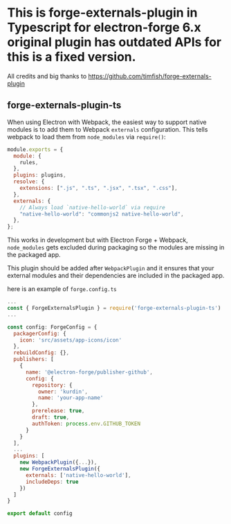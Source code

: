 # This is forge-externals-plugin in Typescript for electron-forge 6.x original plugin has outdated APIs for this is a fixed version. 

All credits and big thanks to https://github.com/timfish/forge-externals-plugin

## forge-externals-plugin-ts

When using Electron with Webpack, the easiest way to support native
modules is to add them to Webpack `externals` configuration. This tells webpack
to load them from `node_modules` via `require()`:

```js
module.exports = {
  module: {
    rules,
  },
  plugins: plugins,
  resolve: {
    extensions: [".js", ".ts", ".jsx", ".tsx", ".css"],
  },
  externals: {
    // Always load `native-hello-world` via require
    "native-hello-world": "commonjs2 native-hello-world",
  },
};
```

This works in development but with Electron Forge + Webpack,
`node_modules` gets excluded during packaging so the modules are missing in the
packaged app.

This plugin should be added after `WebpackPlugin` and it
ensures that your external modules and their dependencies are included in the
packaged app.

here is an example of `forge.config.ts`

```js
...
const { ForgeExternalsPlugin } = require('forge-externals-plugin-ts')
...

const config: ForgeConfig = {
  packagerConfig: {
    icon: 'src/assets/app-icons/icon'
  },
  rebuildConfig: {},
  publishers: [
    {
      name: '@electron-forge/publisher-github',
      config: {
        repository: {
          owner: 'kurdin',
          name: 'your-app-name'
        },
        prerelease: true,
        draft: true,
        authToken: process.env.GITHUB_TOKEN
      }
    }
  ],
  ...
  plugins: [
    new WebpackPlugin({...}),
    new ForgeExternalsPlugin({
      externals: ['native-hello-world'],
      includeDeps: true
    })
  ]
}

export default config
```
